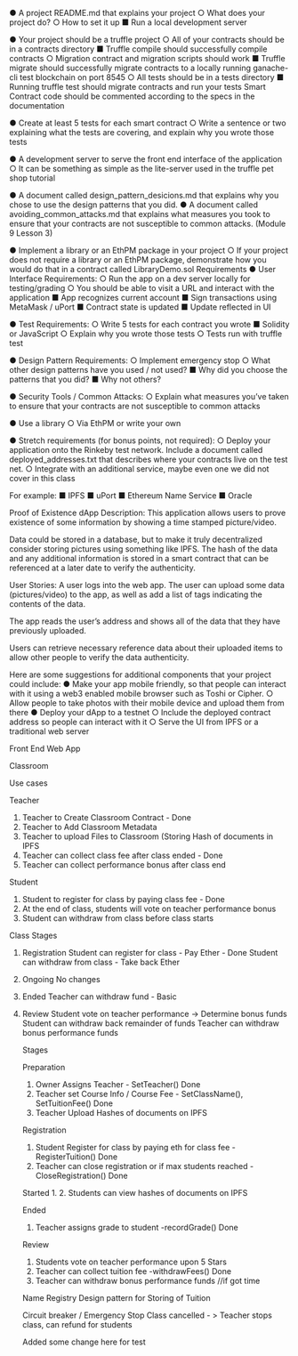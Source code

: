 
●  	A project README.md that explains your project
○  	What does your project do?
○  	How to set it up
■  	Run a local development server
 
●  	Your project should be a truffle project
○  	All of your contracts should be in a contracts directory
■  	Truffle compile should successfully compile contracts
○  	Migration contract and migration scripts should work
■  	Truffle migrate should successfully migrate contracts to a locally running ganache-cli test blockchain on port 8545
○  	All tests should be in a tests directory
■  	Running truffle test should migrate contracts and run your tests
Smart Contract code should be commented according to the specs in the documentation
 
●  	Create at least 5 tests for each smart contract
○  	Write a sentence or two explaining what the tests are covering, and explain why you wrote those tests
 
●  	A development server to serve the front end interface of the application
○  	It can be something as simple as the lite-server used in the truffle pet shop tutorial
 
●  	A document called design_pattern_desicions.md that explains why you chose to use the design patterns that you did.
●  	A document called avoiding_common_attacks.md that explains what measures you took to ensure that your contracts are not susceptible to common attacks. (Module 9 Lesson 3)
 
●  	Implement a library or an EthPM package in your project
○  	If your project does not require a library or an EthPM package, demonstrate how you would do that in a contract called LibraryDemo.sol
Requirements
●  	User Interface Requirements:
○  	Run the app on a dev server locally for testing/grading
○  	You should be able to visit a URL and interact with the application
■  	App recognizes current account
■  	Sign transactions using MetaMask / uPort
■  	Contract state is updated
■  	Update reflected in UI
 
●  	Test Requirements:
○  	Write 5 tests for each contract you wrote
■  	Solidity or JavaScript
○  	Explain why you wrote those tests
○  	Tests run with truffle test
 
●  	Design Pattern Requirements:
○  	Implement emergency stop
○  	What other design patterns have you used / not used?
■  	Why did you choose the patterns that you did?
■  	Why not others?
 
●  	Security Tools / Common Attacks:
○  	Explain what measures you’ve taken to ensure that your contracts are not susceptible to common attacks
 
●  	Use a library
○  	Via EthPM or write your own

  
●  	Stretch requirements (for bonus points, not required):
○  	Deploy your application onto the Rinkeby test network. Include a document called deployed_addresses.txt that describes where your contracts live on the test net.
○  	Integrate with an additional service, maybe even one we did not cover in this class

For example:
■      IPFS
■      uPort
■      Ethereum Name Service
■      Oracle


 Proof of Existence dApp
Description: This application allows users to prove existence of some information by showing a time stamped picture/video.
 
Data could be stored in a database, but to make it truly decentralized consider storing pictures using something like IPFS. The hash of the data and any additional information is stored in a smart contract that can be referenced at a later date to verify the authenticity.
 
User Stories:
A user logs into the web app. The user can upload some data (pictures/video) to the app, as well as add a list of tags indicating the contents of the data.
 
The app reads the user’s address and shows all of the data that they have previously uploaded.
 
Users can retrieve necessary reference data about their uploaded items to allow other people to verify the data authenticity.
 
Here are some suggestions for additional components that your project could include:
●  	Make your app mobile friendly, so that people can interact with it using a web3 enabled mobile browser such as Toshi or Cipher.
○  	Allow people to take photos with their mobile device and upload them from there
●  	Deploy your dApp to a testnet
○  	Include the deployed contract address so people can interact with it
○  	Serve the UI from IPFS or a traditional web server



Front End Web App

Classroom

Use cases

Teacher
1. Teacher to Create Classroom Contract - Done
2. Teacher to Add Classroom Metadata
3. Teacher to upload Files to Classroom (Storing Hash of documents in IPFS
4. Teacher can collect class fee after class ended - Done
5. Teacher can collect performance bonus after class end

Student
1. Student to register for class by paying class fee - Done
2. At the end of class, students will vote on teacher performance bonus
3. Student can withdraw from class before class starts


Class Stages
1. Registration
    Student can register for class - Pay Ether - Done
    Student can withdraw from class - Take back Ether
2. Ongoing
    No changes
3. Ended
    Teacher can withdraw fund - Basic
4. Review
    Student vote on teacher performance -> Determine bonus funds
    Student can withdraw back remainder of funds
    Teacher can withdraw bonus performance funds



    Stages

    Preparation
    1. Owner Assigns Teacher - SetTeacher() Done
    2. Teacher set Course Info / Course Fee - SetClassName(), SetTuitionFee() Done
    3. Teacher Upload Hashes of documents on IPFS

    Registration
    1. Student Register for class by paying eth for class fee -RegisterTuition() Done
    2. Teacher can close registration or if max students reached -CloseRegistration() Done


    Started
    1. 
    2. Students can view hashes of documents on IPFS

    Ended
    1. Teacher assigns grade to student -recordGrade() Done
    

    Review
    1. Students vote on teacher performance upon 5 Stars
    2. Teacher can collect tuition fee -withdrawFees() Done
    3. Teacher can withdraw bonus performance funds //if got time



    Name Registry Design pattern for Storing of Tuition

    Circuit breaker / Emergency Stop
    Class cancelled - > Teacher stops class, can refund for students

    Added some change here for test